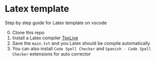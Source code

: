 # Latex template

Step by step guide for Latex template on vscode

0. Clone this repo 
1. Install a Latex compiler [TexLive](https://www.tug.org/texlive/)
2. Save the `main.txt` and you Latex should be compile automatically 
3. You can also install `Code Spell Checker` and `Spanish - Code Spell Checker` extensions for auto corrector